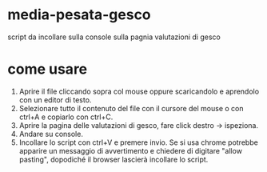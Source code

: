 # media-pesata-gesco
script da incollare sulla console sulla pagnia valutazioni di gesco

# come usare
1. Aprire il file cliccando sopra col mouse oppure scaricandolo e aprendolo con un editor di testo.
2. Selezionare tutto il contenuto del file con il cursore del mouse o con ctrl+A e copiarlo con ctrl+C.
3. Aprire la pagina delle valutazioni di gesco, fare click destro -> ispeziona.
4. Andare su console.
5. Incollare lo script con ctrl+V e premere invio. Se si usa chrome potrebbe apparire un messaggio di avvertimento e chiedere di digitare "allow pasting", dopodiché il browser lascierà incollare lo script.
